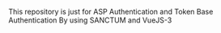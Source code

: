 <p>This repository is just for ASP Authentication and Token Base Authentication By using SANCTUM and VueJS-3</>
